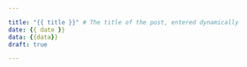 ```yaml
---

title: "{{ title }}" # The title of the post, entered dynamically
date: {{ date }} 
data: {{data}}
draft: true

---
```



